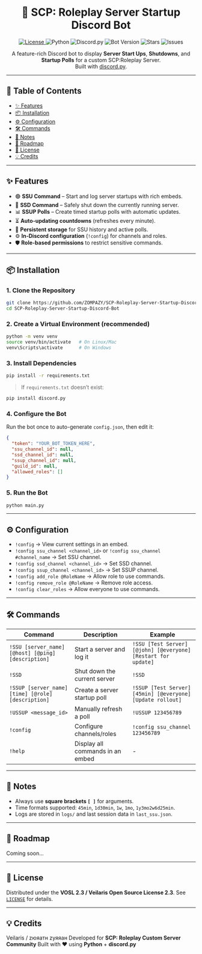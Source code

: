 <h1 align="center">🤖 SCP: Roleplay Server Startup Discord Bot</h1>

<p align="center">
  <a href="https://github.com/ZOMPAZY/SCP-Roleplay-Server-Startup-Discord-Bot//blob/main/LICENSE" target="_blank">
    <img src="https://img.shields.io/badge/License-VOSL%202.3-7b42f6?style=flat&logoColor=white" alt="License">
  </a>
  <img src="https://img.shields.io/badge/Python-3.9+-blue?style=flat&logo=python&logoColor=white" alt="Python">
  <img src="https://img.shields.io/badge/discord.py-2.3.2-5865F2?style=flat&logo=discord&logoColor=white" alt="Discord.py">
  <img src="https://img.shields.io/badge/Bot%20Version-2.2.1-brightgreen?style=flat&logo=github" alt="Bot Version">
  <img src="https://img.shields.io/github/stars/zompazy/SCP-Roleplay-Server-Startup-Discord-Bot?style=flat&logo=github" alt="Stars">
  <img src="https://img.shields.io/github/issues/zompazy/SCP-Roleplay-Server-Startup-Discord-Bot?style=flat&logo=github" alt="Issues">
</p>

<p align="center">
  A feature-rich Discord bot to display <b>Server Start Ups</b>, <b>Shutdowns</b>, and <b>Startup Polls</b> for a custom SCP:Roleplay Server.<br>
  Built with <a href="https://discordpy.readthedocs.io">discord.py</a>.
</p>

---

## 📑 Table of Contents

* [✨ Features](#-features)
* [📦 Installation](#-installation)
* [⚙️ Configuration](#️-configuration)
* [🛠️ Commands](#️-commands)
* [📝 Notes](#-notes)
* [🚀 Roadmap](#-roadmap)
* [📜 License](#-license)
* [💡 Credits](#-credits)

---

## ✨ Features

* 🟢 **SSU Command** – Start and log server startups with rich embeds.
* 🔴 **SSD Command** – Safely shut down the currently running server.
* 📊 **SSUP Polls** – Create timed startup polls with automatic updates.
* ⏳ **Auto-updating countdowns** (refreshes every minute).
* 📂 **Persistent storage** for SSU history and active polls.
* ⚙️ **In-Discord configuration** (`!config`) for channels and roles.
* 🛡️ **Role-based permissions** to restrict sensitive commands.

---

## 📦 Installation

### 1. Clone the Repository

```bash
git clone https://github.com/ZOMPAZY/SCP-Roleplay-Server-Startup-Discord-Bot.git
cd SCP-Roleplay-Server-Startup-Discord-Bot
```

### 2. Create a Virtual Environment (recommended)

```bash
python -m venv venv
source venv/bin/activate   # On Linux/Mac
venv\Scripts\activate      # On Windows
```

### 3. Install Dependencies

```bash
pip install -r requirements.txt
```

> If `requirements.txt` doesn’t exist:

```bash
pip install discord.py
```

### 4. Configure the Bot

Run the bot once to auto-generate `config.json`, then edit it:

```json
{
  "token": "YOUR_BOT_TOKEN_HERE",
  "ssu_channel_id": null,
  "ssd_channel_id": null,
  "ssup_channel_id": null,
  "guild_id": null,
  "allowed_roles": []
}
```

### 5. Run the Bot

```bash
python main.py
```

---

## ⚙️ Configuration

* `!config` → View current settings in an embed.
* `!config ssu_channel <channel_id>` or `!config ssu_channel #channel_name` → Set SSU channel.
* `!config ssd_channel <channel_id>` → Set SSD channel.
* `!config ssup_channel <channel_id>` → Set SSUP channel.
* `!config add_role @RoleName` → Allow role to use commands.
* `!config remove_role @RoleName` → Remove role access.
* `!config clear_roles` → Allow everyone to use commands.

---

## 🛠️ Commands

| Command                                            | Description                      | Example                                                       |
| -------------------------------------------------- | -------------------------------- | ------------------------------------------------------------- |
| `!SSU [server_name] [@host] [@ping] [description]` | Start a server and log it        | `!SSU [Test Server] [@john] [@everyone] [Restart for update]` |
| `!SSD`                                             | Shut down the current server     | `!SSD`                                                        |
| `!SSUP [server_name] [time] [@role] [description]` | Create a server startup poll     | `!SSUP [Test Server] [45min] [@everyone] [Update rollout]`    |
| `!USSUP <message_id>`                              | Manually refresh a poll          | `!USSUP 123456789`                                            |
| `!config`                                          | Configure channels/roles         | `!config ssu_channel 123456789`                               |
| `!help`                                            | Display all commands in an embed | -                                                             |

---

## 📝 Notes

* Always use **square brackets `[ ]`** for arguments.
* Time formats supported: `45min`, `1d30min`, `1w`, `1mo`, `1y3mo2w6d25min`.
* Logs are stored in `logs/` and last session data in `last_ssu.json`.

---

## 🚀 Roadmap

Coming soon...

---

## 📜 License

Distributed under the **VOSL 2.3 / Veilaris Open Source License 2.3**. See [`LICENSE`](LICENSE) for details.

---

## 💡 Credits

Veilaris / zюяатн zуяяан
Developed for **SCP: Roleplay Custom Server Community**
Built with ❤️ using **Python** + **discord.py**
